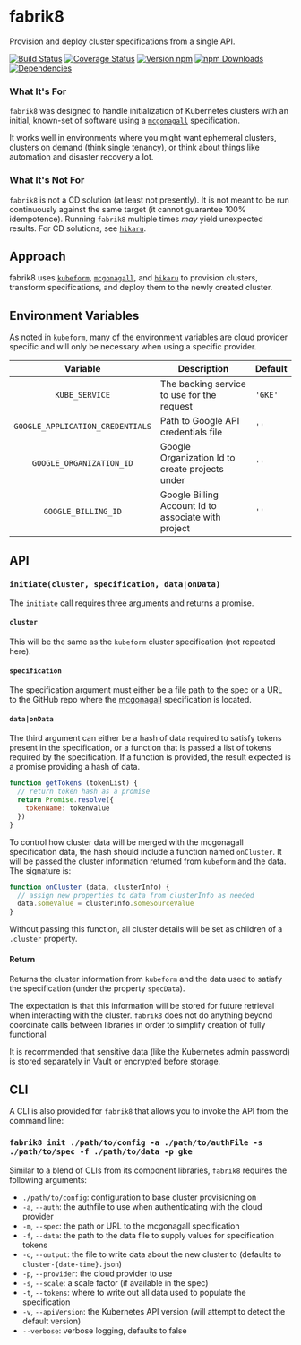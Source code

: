 # fabrik8

Provision and deploy cluster specifications from a single API.

[![Build Status][travis-image]][travis-url]
[![Coverage Status][coveralls-image]][coveralls-url]
[![Version npm][version-image]][version-url]
[![npm Downloads][downloads-image]][downloads-url]
[![Dependencies][dependencies-image]][dependencies-url]

### What It's For

`fabrik8` was designed to handle initialization of Kubernetes clusters with an initial, known-set of software using a [`mcgonagall`](https://github.com/npm-wharf/mcgonagall) specification.

It works well in environments where you might want ephemeral clusters, clusters on demand (think single tenancy), or think about things like automation and disaster recovery a lot.

### What It's **Not** For

`fabrik8` is not a CD solution (at least not presently). It is not meant to be run continuously against the same target (it cannot guarantee 100% idempotence). Running `fabrik8` multiple times _may_ yield unexpected results. For CD solutions, see [`hikaru`](https://github.com/npm-wharf/hikaru).

## Approach

fabrik8 uses [`kubeform`](https://github.com/npm-wharf/kubeform), [`mcgonagall`](https://github.com/npm-wharf/mcgonagall), and [`hikaru`](https://github.com/npm-wharf/hikaru) to provision clusters, transform specifications, and deploy them to the newly created cluster.

## Environment Variables

As noted in `kubeform`, many of the environment variables are cloud provider specific and will only be necessary when using a specific provider.

| Variable | Description | Default |
|:-:|---|---|
| `KUBE_SERVICE` | The backing service to use for the request | `'GKE'` |
| `GOOGLE_APPLICATION_CREDENTIALS` | Path to Google API credentials file | `''` |
| `GOOGLE_ORGANIZATION_ID` | Google Organization Id to create projects under | `''` |
| `GOOGLE_BILLING_ID` | Google Billing Account Id to associate with project | `''` |

## API

### `initiate(cluster, specification, data|onData)`

The `initiate` call requires three arguments and returns a promise.

#### `cluster`

This will be the same as the `kubeform` cluster specification (not repeated here).

#### `specification`

The specification argument must either be a file path to the spec or a URL to the GitHub repo where the [mcgonagall](https://github.com/npm-wharf/mcgonagall) specification is located.

#### `data|onData`

The third argument can either be a hash of data required to satisfy tokens present in the specification, or a function that is passed a list of tokens required by the specification. If a function is provided, the result expected is a promise providing a hash of data.

```js
function getTokens (tokenList) {
  // return token hash as a promise
  return Promise.resolve({
    tokenName: tokenValue
  })
}
```

To control how cluster data will be merged with the mcgonagall specification data, the hash should include a function named `onCluster`. It will be passed the cluster information returned from `kubeform` and the data. The signature is:

```js
function onCluster (data, clusterInfo) {
  // assign new properties to data from clusterInfo as needed
  data.someValue = clusterInfo.someSourceValue
}
```

Without passing this function, all cluster details will be set as children of a `.cluster` property.

#### Return

Returns the cluster information from `kubeform` and the data used to satisfy the specification (under the property `specData`).

The expectation is that this information will be stored for future retrieval when interacting with the cluster. `fabrik8` does not do anything beyond coordinate calls between libraries in order to simplify creation of fully functional 

It is recommended that sensitive data (like the Kubernetes admin password) is stored separately in Vault or encrypted before storage.

## CLI

A CLI is also provided for `fabrik8` that allows you to invoke the API from the command line:

### `fabrik8 init ./path/to/config -a ./path/to/authFile -s ./path/to/spec -f ./path/to/data -p gke`

Similar to a blend of CLIs from its component libraries, `fabrik8` requires the following arguments:

 * `./path/to/config`: configuration to base cluster provisioning on
 * `-a`, `--auth`: the authfile to use when authenticating with the cloud provider
 * `-m`, `--spec`: the path or URL to the mcgonagall specification
 * `-f`, `--data`: the path to the data file to supply values for specification tokens
 * `-o`, `--output`: the file to write data about the new cluster to (defaults to `cluster-{date-time}.json`)
 * `-p`, `--provider`: the cloud provider to use
 * `-s`, `--scale`: a scale factor (if available in the spec)
 * `-t`, `--tokens`: where to write out all data used to populate the specification
 * `-v`, `--apiVersion`: the Kubernetes API version (will attempt to detect the default version)
 * `--verbose`: verbose logging, defaults to false

[travis-image]: https://travis-ci.org/npm-wharf/fabrik8.svg?branch=master
[travis-url]: https://travis-ci.org/npm-wharf/fabrik8
[coveralls-url]: https://coveralls.io/github/npm-wharf/fabrik8?branch=master
[coveralls-image]: https://coveralls.io/repos/github/npm-wharf/fabrik8/badge.svg?branch=master
[version-image]: https://img.shields.io/npm/v/@npm-wharf/fabrik8.svg?style=flat
[version-url]: https://www.npmjs.com/package/@npm-wharf/fabrik8
[downloads-image]: https://img.shields.io/npm/dm/@npm-wharf/fabrik8.svg?style=flat
[downloads-url]: https://www.npmjs.com/package/@npm-wharf/fabrik8
[dependencies-image]: https://img.shields.io/david/npm-wharf/fabrik8.svg?style=flat
[dependencies-url]: https://david-dm.org/npm-wharf/fabrik8